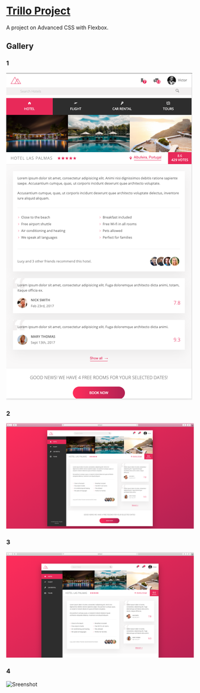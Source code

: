 # [Trillo Project](https://trillo-miravicson.netlify.app/)

A project on Advanced CSS with Flexbox.  

## Gallery

### 1
 ![Screenshot](docs/screenshot_1.png)

### 2  
 ![Screenshot](docs/screenshot_2.png)

### 3  
 ![Sreenshot](docs/screenshot_3.png)

### 4  
 ![Sreenshot](docs/screenshot_4.png)